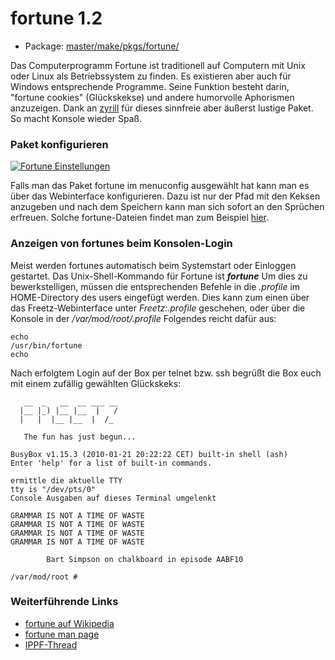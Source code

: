 # fortune 1.2
 - Package: [master/make/pkgs/fortune/](https://github.com/Freetz-NG/freetz-ng/tree/master/make/pkgs/fortune/)

Das Computerprogramm Fortune ist traditionell auf Computern mit Unix
oder Linux als Betriebssystem zu finden. Es existieren aber auch für
Windows entsprechende Programme.
Seine Funktion besteht darin, "fortune cookies" (Glückskekse) und
andere humorvolle Aphorismen anzuzeigen.
Dank an
[zyrill](http://www.ip-phone-forum.de/member.php?u=234921)
für dieses sinnfreie aber äußerst lustige Paket. So macht Konsole wieder
Spaß.

### Paket konfigurieren

[![Fortune Einstellungen](../screenshots/220_md.png)](../screenshots/220.png)

Falls man das Paket fortune im menuconfig ausgewählt hat kann man es
über das Webinterface konfigurieren. Dazu ist nur der Pfad mit den
Keksen anzugeben und nach dem Speichern kann man sich sofort an den
Sprüchen erfreuen. Solche fortune-Dateien findet man zum Beispiel
[hier](http://www.freebsd.org/cgi/cvsweb.cgi/src/games/fortune/datfiles/).

### Anzeigen von fortunes beim Konsolen-Login

Meist werden fortunes automatisch beim Systemstart oder Einloggen
gestartet. Das Unix-Shell-Kommando für Fortune ist ***fortune***
Um dies zu bewerkstelligen, müssen die entsprechenden Befehle in die
*.profile* im HOME-Directory des users eingefügt werden.
Dies kann zum einen über das Freetz-Webinterface unter *Freetz:.profile*
geschehen, oder über die Konsole in der */var/mod/root/.profile*
Folgendes reicht dafür aus:

```
echo
/usr/bin/fortune
echo
```

Nach erfolgtem Login auf der Box per telnet bzw. ssh begrüßt die Box
euch mit einem zufällig gewählten Glückskeks:

```
   __  _   __  __ ___ __
  |__ |_) |__ |__  |   /
  |   |  |__ |__  |  /_

   The fun has just begun...

BusyBox v1.15.3 (2010-01-21 20:22:22 CET) built-in shell (ash)
Enter 'help' for a list of built-in commands.

ermittle die aktuelle TTY
tty is "/dev/pts/0"
Console Ausgaben auf dieses Terminal umgelenkt

GRAMMAR IS NOT A TIME OF WASTE
GRAMMAR IS NOT A TIME OF WASTE
GRAMMAR IS NOT A TIME OF WASTE
GRAMMAR IS NOT A TIME OF WASTE

        Bart Simpson on chalkboard in episode AABF10

/var/mod/root #
```

### Weiterführende Links

-   [fortune auf
    Wikipedia](http://en.wikipedia.org/wiki/Fortune_%28Unix%29)
-   [fortune man
    page](http://linux.die.net/man/6/fortune)
-   [IPPF-Thread](http://www.ip-phone-forum.de/showthread.php?t=196686)

